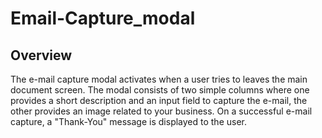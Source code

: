 # Email-Capture_modal

## Overview
The e-mail capture modal activates when a user tries to leaves the main document screen. The modal consists of two simple columns where one provides a short description and an input field to capture the e-mail, the other provides an image related to your business. On a successful e-mail capture, a "Thank-You" message is displayed to the user. 
